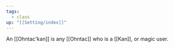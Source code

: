 ```yaml
---
tags:
  - class
up: "[[Setting/index]]"
---
```

An [[Ohntac'kan]] is any [[Ohntac]] who is a [[Kan]], or magic user. 